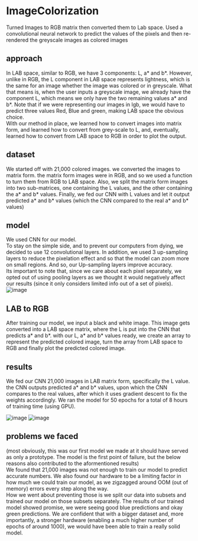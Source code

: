 # ImageColorization
Turned Images to RGB matrix then converted them to Lab space. Used a convolutional neural network to predict the values of the pixels and then re- rendered the greyscale images as colored images

## approach
In LAB space, similar to RGB, we have 3 components: L, a* and b*. However, unlike in RGB, the L component in LAB space represents lightness, which is the same for an image whether the image was colored or in greyscale. What that means is, when the user inputs a greyscale image, we already have the component L, which means we only have the two remaining values a* and b*. Note that if we were representing our images in lgb, we would have to predict three values Red, Blue and green, making LAB space the obvious choice.  
With our method in place, we learned how to convert images into matrix form, and learned how to convert from grey-scale to L, and, eventually, learned how to convert from LAB space to RGB in order to plot the output.

## dataset
We started off with 21,000 colored images. we converted the images to matrix form. the matrix form images were in RGB, and so we used a function to turn them from RGB to LAB space. Also, we split the matrix form images into two sub-matrices, one containing the L values, and the other containing the a* and b* values. Finally, we fed our CNN with L values and let it output predicted a* and b* values (which the CNN compared to the real a* and b* values)
## model 
We used CNN for our model.  
To stay on the simple side, and to prevent our computers from dying, we decided to use 12 convolutional layers. In addition, we used 3 up-sampling layers to reduce the pixelation effect and so that the model can zoom more on small regions. And so, our Up-sampling layers improve accuracy.  
Its important to note that, since we care about each pixel separately, we opted out of using pooling layers as we thought it would negatively affect our results (since it only considers limited info out of a set of pixels).  
![image](https://user-images.githubusercontent.com/67204880/148968587-0eed4642-e42a-40bb-a517-7e9207efaa06.png)

## LAB to RGB
After training our model, we input a black and white image. This image gets converted into a LAB space matrix, where the L is put into the CNN that predicts a* and b*. with our L, a* and b* values ready, we create an array to represent the predicted colored image, turn the array from LAB space to RGB and finally plot the predicted colored image.  

## results
We fed our CNN 21,000 images in LAB matrix form, specifically the L value. the CNN outputs predicted a* and b* values, upon which the CNN compares to the real values, after which it uses gradient descent to fix the weights accordingly. We ran the model for 50 epochs for a total of 8 hours of training time (using GPU). 

![image](https://user-images.githubusercontent.com/67204880/148968991-813a9efa-415d-4bf5-aadf-979670219889.png)
![image](https://user-images.githubusercontent.com/67204880/148969009-6fa49a69-0a8a-4de2-89f5-5705c4a7e686.png)

## problems we faced
(most obviously, this was our first model we made at it should have served as only a prototype. The model is the first point of failure, but the below reasons also contributed to the aformentioned results)  
We found that 21,000 images was not enough to train our model to predict accurate numbers. We also found our hardware to be a limiting factor in how much we could train our model, as we zigzagged around OOM (out of memory) errors every step along the way.  
How we went about preventing those is we split our data into subsets and trained our model on those subsets separately. The results of our trained model showed promise, we were seeing good blue predictions and okay green predictions. We are confident that with a bigger dataset and, more importantly, a stronger hardware (enabling a much higher number of epochs of around 1000), we would have been able to train a really solid model. 


